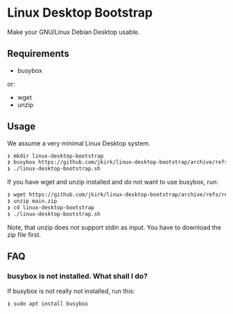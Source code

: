 # Linux Desktop Bootstrap

Make your GNU/Linux Debian Desktop usable.

## Requirements

* busybox

or:

* wget
* unzip

## Usage

We assume a very minimal Linux Desktop system.

```sh
❯ mkdir linux-desktop-bootstrap
❯ busybox https://github.com/jkirk/linux-desktop-bootstrap/archive/refs/reads/main.zip -O - | busybox unzip -j -
❯ ./linux-desktop-bootstrap.sh
```

If you have wget and unzip installed and do not want to use busybox, run:

```sh
❯ wget https://github.com/jkirk/linux-desktop-bootstrap/archive/refs/reads/main.zip
❯ unzip main.zip
❯ cd linux-desktop-bootstrap
❯ ./linux-desktop-bootstrap.sh
```

Note, that unzip does not support stdin as input. You have to download the zip file first.

## FAQ

### busybox is not installed. What shall I do?

If busybox is not really not installed, run this:

```sh
❯ sudo apt install busybox
```
